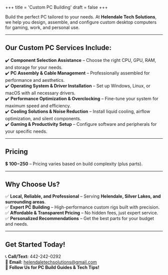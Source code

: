 +++
title = 'Custom PC Building'
draft = false
+++

Build the perfect PC tailored to your needs. At **Helendale Tech Solutions**, we help you design, assemble, and configure custom desktop computers for gaming, work, and personal use.

---

## **Our Custom PC Services Include:**

✔️ **Component Selection Assistance** – Choose the right CPU, GPU, RAM, and storage for your needs.  
✔️ **PC Assembly & Cable Management** – Professionally assembled for performance and aesthetics.  
✔️ **Operating System & Driver Installation** – Set up Windows, Linux, or macOS with all necessary drivers.  
✔️ **Performance Optimization & Overclocking** – Fine-tune your system for maximum speed and efficiency.  
✔️ **Cooling Solutions & Noise Reduction** – Install liquid cooling, airflow optimization, and silent components.  
✔️ **Gaming & Productivity Setup** – Configure software and peripherals for your specific needs.

---

## **Pricing**

💲 **$100-$250** – Pricing varies based on build complexity (plus parts).

---

## **Why Choose Us?**

✅ **Local, Reliable, and Professional** – Serving **Helendale, Silver Lakes, and surrounding areas**.  
✅ **Expert PC Building** – High-performance custom rigs built with precision.  
✅ **Affordable & Transparent Pricing** – No hidden fees, just expert service.  
✅ **Personalized Recommendations** – Get the best parts for your budget and needs.

---

## **Get Started Today!**

📞 **Call/Text:** 442-242-0292  
📧 **Email:** helendaletechsolutions@gmail.com  
📢 **Follow Us for PC Build Guides & Tech Tips!**